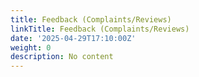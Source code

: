 ```yaml
---
title: Feedback (Complaints/Reviews)
linkTitle: Feedback (Complaints/Reviews)
date: '2025-04-29T17:10:00Z'
weight: 0
description: No content
---
```



